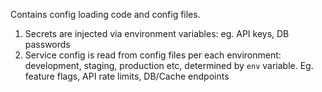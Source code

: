 Contains config loading code and config files. 

1. Secrets are injected via environment variables: eg. API keys, DB passwords
2. Service config is read from config files per each environment: development, staging, production etc, determined by `env` variable. Eg. feature flags, API rate limits, DB/Cache endpoints